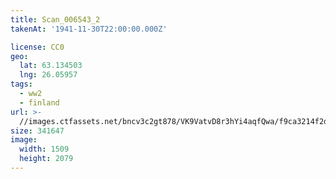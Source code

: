 ```yaml
---
title: Scan_006543_2
takenAt: '1941-11-30T22:00:00.000Z'

license: CC0
geo:
  lat: 63.134503
  lng: 26.05957
tags:
  - ww2
  - finland
url: >-
  //images.ctfassets.net/bncv3c2gt878/VK9VatvD8r3hYi4aqfQwa/f9ca3214f2d0a096860816d12e152c6c/scan_006543_2_23932833084_o
size: 341647
image:
  width: 1509
  height: 2079
---
```

